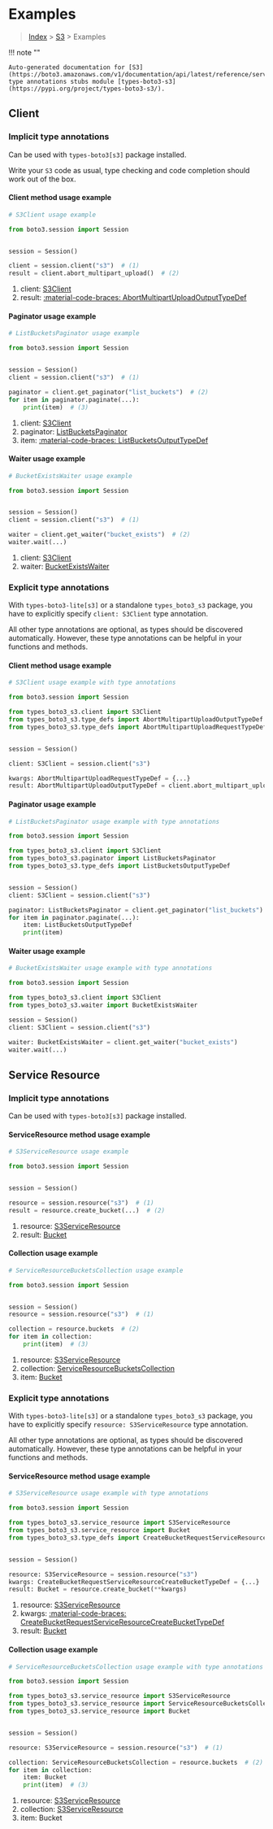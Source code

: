 # Examples

> [Index](../README.md) > [S3](./README.md) > Examples

!!! note ""

    Auto-generated documentation for [S3](https://boto3.amazonaws.com/v1/documentation/api/latest/reference/services/s3.html#s3)
    type annotations stubs module [types-boto3-s3](https://pypi.org/project/types-boto3-s3/).

## Client

### Implicit type annotations

Can be used with `types-boto3[s3]` package installed.

Write your `S3` code as usual,
type checking and code completion should work out of the box.


#### Client method usage example

```python
# S3Client usage example

from boto3.session import Session


session = Session()

client = session.client("s3")  # (1)
result = client.abort_multipart_upload()  # (2)
```

1. client: [S3Client](./client.md)
2. result: [:material-code-braces: AbortMultipartUploadOutputTypeDef](./type_defs.md#abortmultipartuploadoutputtypedef)



#### Paginator usage example

```python
# ListBucketsPaginator usage example

from boto3.session import Session


session = Session()
client = session.client("s3")  # (1)

paginator = client.get_paginator("list_buckets")  # (2)
for item in paginator.paginate(...):
    print(item)  # (3)
```

1. client: [S3Client](./client.md)
2. paginator: [ListBucketsPaginator](./paginators.md#listbucketspaginator)
3. item: [:material-code-braces: ListBucketsOutputTypeDef](./type_defs.md#listbucketsoutputtypedef)



#### Waiter usage example

```python
# BucketExistsWaiter usage example

from boto3.session import Session


session = Session()
client = session.client("s3")  # (1)

waiter = client.get_waiter("bucket_exists")  # (2)
waiter.wait(...)
```

1. client: [S3Client](./client.md)
2. waiter: [BucketExistsWaiter](./waiters.md#bucketexistswaiter)


### Explicit type annotations

With `types-boto3-lite[s3]`
or a standalone `types_boto3_s3` package, you have to explicitly specify `client: S3Client` type annotation.

All other type annotations are optional, as types should be discovered automatically.
However, these type annotations can be helpful in your functions and methods.


#### Client method usage example

```python
# S3Client usage example with type annotations

from boto3.session import Session

from types_boto3_s3.client import S3Client
from types_boto3_s3.type_defs import AbortMultipartUploadOutputTypeDef
from types_boto3_s3.type_defs import AbortMultipartUploadRequestTypeDef


session = Session()

client: S3Client = session.client("s3")

kwargs: AbortMultipartUploadRequestTypeDef = {...}
result: AbortMultipartUploadOutputTypeDef = client.abort_multipart_upload(**kwargs)
```



#### Paginator usage example

```python
# ListBucketsPaginator usage example with type annotations

from boto3.session import Session

from types_boto3_s3.client import S3Client
from types_boto3_s3.paginator import ListBucketsPaginator
from types_boto3_s3.type_defs import ListBucketsOutputTypeDef


session = Session()
client: S3Client = session.client("s3")

paginator: ListBucketsPaginator = client.get_paginator("list_buckets")
for item in paginator.paginate(...):
    item: ListBucketsOutputTypeDef
    print(item)
```



#### Waiter usage example

```python
# BucketExistsWaiter usage example with type annotations

from boto3.session import Session

from types_boto3_s3.client import S3Client
from types_boto3_s3.waiter import BucketExistsWaiter

session = Session()
client: S3Client = session.client("s3")

waiter: BucketExistsWaiter = client.get_waiter("bucket_exists")
waiter.wait(...)
```



## Service Resource

### Implicit type annotations

Can be used with `types-boto3[s3]` package installed.


#### ServiceResource method usage example

```python
# S3ServiceResource usage example

from boto3.session import Session


session = Session()

resource = session.resource("s3")  # (1)
result = resource.create_bucket(...)  # (2)
```

1. resource: [S3ServiceResource](./service_resource.md)
2. result: [Bucket](./service_resource.md#bucket)



#### Collection usage example

```python
# ServiceResourceBucketsCollection usage example

from boto3.session import Session


session = Session()
resource = session.resource("s3")  # (1)

collection = resource.buckets  # (2)
for item in collection:
    print(item)  # (3)
```

1. resource: [S3ServiceResource](./service_resource.md)
2. collection: [ServiceResourceBucketsCollection](./service_resource.md#serviceresourcebucketscollection)
3. item: [Bucket](./service_resource.md#bucket)


### Explicit type annotations

With `types-boto3-lite[s3]`
or a standalone `types_boto3_s3` package, you have to explicitly specify
`resource: S3ServiceResource` type annotation.

All other type annotations are optional, as types should be discovered automatically.
However, these type annotations can be helpful in your functions and methods.



#### ServiceResource method usage example

```python
# S3ServiceResource usage example with type annotations

from boto3.session import Session

from types_boto3_s3.service_resource import S3ServiceResource
from types_boto3_s3.service_resource import Bucket
from types_boto3_s3.type_defs import CreateBucketRequestServiceResourceCreateBucketTypeDef


session = Session()

resource: S3ServiceResource = session.resource("s3")
kwargs: CreateBucketRequestServiceResourceCreateBucketTypeDef = {...}  # (2)
result: Bucket = resource.create_bucket(**kwargs)
```

1. resource: [S3ServiceResource](./service_resource.md)
2. kwargs: [:material-code-braces: CreateBucketRequestServiceResourceCreateBucketTypeDef](./type_defs.md#createbucketrequestserviceresourcecreatebuckettypedef)
3. result: [Bucket](./service_resource.md#bucket)



#### Collection usage example

```python
# ServiceResourceBucketsCollection usage example with type annotations

from boto3.session import Session

from types_boto3_s3.service_resource import S3ServiceResource
from types_boto3_s3.service_resource import ServiceResourceBucketsCollection
from types_boto3_s3.service_resource import Bucket


session = Session()

resource: S3ServiceResource = session.resource("s3")  # (1)

collection: ServiceResourceBucketsCollection = resource.buckets  # (2)
for item in collection:
    item: Bucket
    print(item)  # (3)
```

1. resource: [S3ServiceResource](./service_resource.md)
2. collection: [S3ServiceResource](./service_resource.md#serviceresourcebucketscollection)
3. item: Bucket

